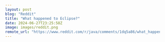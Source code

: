 ```yaml
---
layout: post
blog: "Reddit"
title: "What happened to Eclipse?"
date: 2024-06-27T23:25:58Z
image: images/reddit.png
remote_url: "https://www.reddit.com/r/java/comments/1dq5a86/what_happened_to_eclipse/"
---
```

